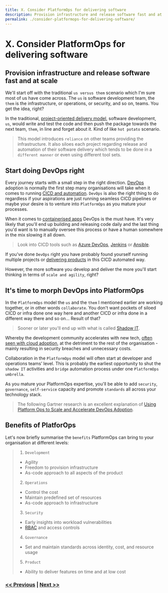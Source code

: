 ```yaml
---
title: X. Consider PlatformOps for delivering software
description: Provision infrastructure and release software fast and at scale
permalink: ./consider-platformops-for-delivering-software/
---
```


# X. Consider PlatformOps for delivering software

## Provision infrastructure and release software fast and at scale

We'll start off with the traditional `us versus them` scenario which I'm sure most of us have come across. The `us` is software development team, the `them` is the infrastructure, or operations, or security, and so on, teams. You get the idea, right?

In the traditional, [project-oriented delivery model](https://en.wikipedia.org/wiki/Project_delivery_method), software development, `us`, would write and test the code and then push the package towards the next team, `them`, in line and forget about it. Kind of like `hot potato` scenario.

> This model introduces `reliance` on other teams providing the infrastructure. It also siloes each project regarding release and automation of their software delivery which tends to be done in a `different manner` or even using different tool sets.

## Start doing DevOps right

Every journey starts with a small step in the right direction. [DevOps](https://en.wikipedia.org/wiki/DevOps) adoption is normally the first step many organisations will take when it comes to running [CICD and automation](./start-early-with-cicd-and-automation). `DevOps` is also the right thing to do regardless if your aspirations are just running seamless CICD pipelines or maybe your desire is to venture into `PlatformOps` as you mature your processes.

When it comes to [containerised apps](./start-thinking-containers) DevOps is the must have. It's very likely that you'll end up building and releasing code daily and the last thing you'd want is to manually oversee this process or have a human somewhere in the mix slowing it all down.

> Look into CICD tools such as [Azure DevOps](https://azure.microsoft.com/en-gb/services/devops/), [Jenkins](https://www.jenkins.io/) or [Ansible](https://www.ansible.com/).

If you've done `DevOps` right you have probably found yourself running multiple projects or [delivering products](./embrace-product-oriented-delivery-model) in this CICD automated way.

However, the more software you develop and deliver the more you'll start thinking in terms of `scale and agility`, right? 

## It's time to morph DevOps into PlatformOps

In the `PlatformOps` model the `us` and the `them` I mentioned earlier are working together, or in other words `collaborate`. You don't want pockets of siloed CICD or infra done one way here and another CICD or infra done in a different way there and so on... Result of that?

> Sooner or later you'll end up with what is called [Shadow IT](https://en.wikipedia.org/wiki/Shadow_IT).

Whereby the development community accelerates with new tech, [often seen with cloud adoption](./cloud-first-strategy-is-the-theme-of-the-day), at the detriment to the rest of the organisation - mainly resulting in security breaches and unnecessary costs.

Collaboration in the `PlatformOps` model will often start at developer and operations teams’ level. This is probably the earliest opportunity to shut the `shadow IT` activities and `bridge` automation process under one `PlatformOps umbrella`.

As you mature your PlatformOps expertise, you'll be able to add `security`, `governance`, `self-service` capacity and promote `standards` all across your technology stack.

> The following Gartner research is an excellent explanation of [Using Platform Ops to Scale and Accelerate DevOps Adoption](https://www.gartner.com/document/3988253?ref=solrAll&refval=271967599).

## Benefits of PlatforOps

Let's now briefly summarise the `benefits` PlatformOps can bring to your organisation at different levels:

> 1. `Development`
>   - Agility
>   - Freedom to provision infrastructure
>   - As-code approach to all aspects of the product
> 2. `Operations`
>   - Control the cost
>   - Maintain predefined set of resources
>   - As-code approach to infrastructure
> 3. `Security`
>   - Early insights into workload vulnerabilities
>   - [RBAC](https://en.wikipedia.org/wiki/Role-based_access_control) and access controls
> 4. `Governance`
>   - Set and maintain standards across identity, cost, and resource usage
> 5. `Product`
>   - Ability to deliver features on time and at low cost

### [<< Previous](./api-lifecycle-management-is-the-future) | [Next >>](./embrace-product-oriented-delivery-model)